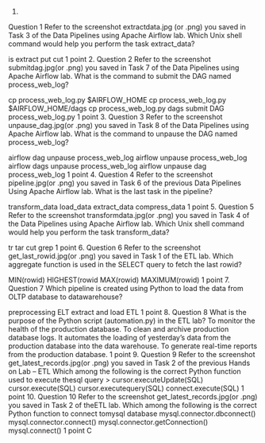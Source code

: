 1.
Question 1
Refer to the screenshot extractdata.jpg (or .png) you saved in Task 3 of the Data Pipelines using Apache Airflow lab.
Which Unix shell command would help you perform the task extract_data? 
 
is
extract
put
cut
1 point
2.
Question 2
Refer to the screenshot submitdag.jpg(or .png) you saved in Task 7 of the Data Pipelines using Apache Airflow lab.
What is the command to submit the DAG named process_web_log?
 
cp process_web_log.py $AIRFLOW_HOME
cp process_web_log.py $AIRFLOW_HOME/dags
cp process_web_log.py dags
submit DAG process_web_log.py
1 point
3.
Question 3
Refer to the screenshot unpause_dag.jpg(or .png) you saved in Task 8 of the Data Pipelines using Apache Airflow lab.
What is the command to unpause the DAG named process_web_log?
 
airflow dag unpause process_web_log
airflow unpause process_web_log
airflow dags unpause process_web_log
airflow unpause dag process_web_log
1 point
4.
Question 4
Refer to the screenshot pipeline.jpg(or .png) you saved in Task 6 of the previous Data Pipelines Using Apache Airflow lab.
What is the last task in the pipeline?
 
transform_data
load_data
extract_data
compress_data
1 point
5.
Question 5
Refer to the screenshot transformdata.jpg(or .png) you saved in Task 4 of the Data Pipelines using Apache Airflow lab.
Which Unix shell command would help you perform the task transform_data?
 
tr
tar
cut
grep
1 point
6.
Question 6
Refer to the screenshot get_last_rowid.jpg(or .png) you saved in Task 1 of the ETL lab.
Which aggregate function is used in the SELECT query to fetch the last rowid?
 
MIN(rowid)
HIGHEST(rowid
MAX(rowid)
MAXIMUM(rowid)
1 point
7.
Question 7
Which pipeline is created using Python to load the data from OLTP database to datawarehouse?
 
preprocessing
ELT
extract and load
ETL
1 point
8.
Question 8
What is the purpose of the Python script (automation.py) in the ETL lab?
To monitor the health of the production database.
To clean and archive production database logs.
It automates the loading of yesterday’s data from the production database into the data warehouse.
To generate real-time reports from the production database.
1 point
9.
Question 9
Refer to the screenshot get_latest_records.jpg(or .png) you saved in Task 2 of the previous Hands on Lab – ETL
Which among the following is the correct Python function used to execute thesql query >
cursor.executeUpdate(SQL)
cursor.execute(SQL)
cursor.executequery(SQL)
connect.execute(SQL)
1 point
10.
Question 10
Refer to the screenshot get_latest_records.jpg(or .png) you saved in Task 2 of theETL lab.
Which among the following is the correct Python function to connect tomysql database
mysql.connector.dbconnect()
mysql.connector.connect()
mysql.connector.getConnection()
mysql.connect()
1 point
C
